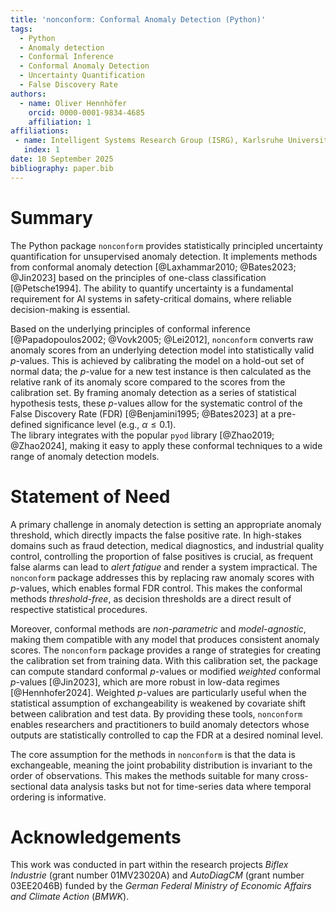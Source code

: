 ```yaml
---
title: 'nonconform: Conformal Anomaly Detection (Python)'
tags:
  - Python
  - Anomaly detection
  - Conformal Inference
  - Conformal Anomaly Detection
  - Uncertainty Quantification
  - False Discovery Rate
authors:
  - name: Oliver Hennhöfer
    orcid: 0000-0001-9834-4685
    affiliation: 1
affiliations:
 - name: Intelligent Systems Research Group (ISRG), Karlsruhe University of Applied Sciences (HKA), Karlsruhe, Germany
   index: 1
date: 10 September 2025
bibliography: paper.bib
---
```


# Summary

The Python package `nonconform` provides statistically principled uncertainty quantification for unsupervised anomaly detection.
It implements methods from conformal anomaly detection [@Laxhammar2010; @Bates2023; @Jin2023] based on the principles of one-class classification [@Petsche1994].
The ability to quantify uncertainty is a fundamental requirement for AI systems in safety-critical domains, where reliable decision-making is essential.

Based on the underlying principles of conformal inference [@Papadopoulos2002; @Vovk2005; @Lei2012], `nonconform` converts raw anomaly scores from an underlying detection model into statistically valid $p$-values.
This is achieved by calibrating the model on a hold-out set of normal data; the $p$-value for a new test instance is then calculated as the relative rank of its anomaly score compared to the scores from the calibration set.
By framing anomaly detection as a series of statistical hypothesis tests, these $p$-values allow for the systematic control of the False Discovery Rate (FDR) [@Benjamini1995; @Bates2023] at a pre-defined significance level (e.g., $\alpha \leq 0.1$).<br>
The library integrates with the popular `pyod` library [@Zhao2019; @Zhao2024], making it easy to apply these conformal techniques to a wide range of anomaly detection models.

# Statement of Need

A primary challenge in anomaly detection is setting an appropriate anomaly threshold, which directly impacts the false positive rate.
In high-stakes domains such as fraud detection, medical diagnostics, and industrial quality control, controlling the proportion of false positives is crucial, as frequent false alarms can lead to *alert fatigue* and render a system impractical.
The `nonconform` package addresses this by replacing raw anomaly scores with $p$-values, which enables formal FDR control.
This makes the conformal methods *threshold-free*, as decision thresholds are a direct result of respective statistical procedures.

Moreover, conformal methods are *non-parametric* and *model-agnostic*, making them compatible with any model that produces consistent anomaly scores.
The `nonconform` package provides a range of strategies for creating the calibration set from training data.
With this calibration set, the package can compute standard conformal $p$-values or modified *weighted* conformal $p$-values [@Jin2023], which are more robust in low-data regimes [@Hennhofer2024].
Weighted $p$-values are particularly useful when the statistical assumption of exchangeability is weakened by covariate shift between calibration and test data.
By providing these tools, `nonconform` enables researchers and practitioners to build anomaly detectors whose outputs are statistically controlled to cap the FDR at a desired nominal level.

The core assumption for the methods in `nonconform` is that the data is exchangeable, meaning the joint probability distribution is invariant to the order of observations.
This makes the methods suitable for many cross-sectional data analysis tasks but not for time-series data where temporal ordering is informative.

# Acknowledgements

This work was conducted in part within the research projects *Biflex Industrie* (grant number 01MV23020A) and *AutoDiagCM* (grant number 03EE2046B) funded by the *German Federal Ministry of Economic Affairs and Climate Action* (*BMWK*).
